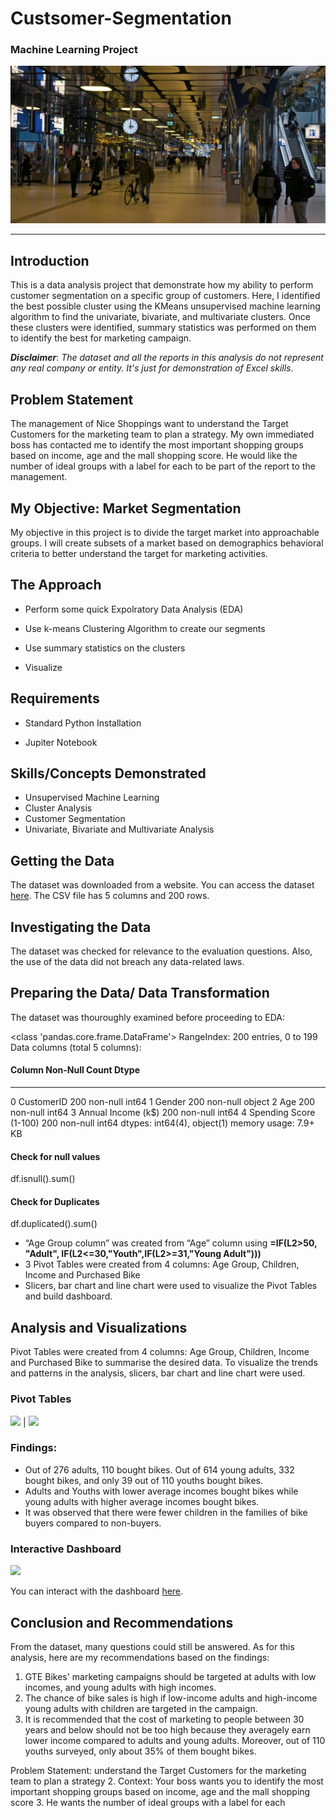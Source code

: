 # Custsomer-Segmentation
### Machine Learning Project
![](mall.jpg)
___
## Introduction

This is a data analysis project that demonstrate how my ability to perform customer segmentation on a specific group of customers. Here, I identified the best possible cluster using the KMeans unsupervised machine learning algorithm to find the univariate, bivariate, and multivariate clusters.  Once these clusters were identified, summary statistics was performed on them to identify the best  for marketing campaign.

**_Disclaimer_**: _The dataset and all the reports in this analysis do not represent any real company or entity. It's just for demonstration of Excel skills_.

## Problem Statement

The management of Nice Shoppings want to understand the Target Customers for the marketing team to plan a strategy. My own immediated boss has contacted me to identify the most important shopping groups based on income, age and the mall shopping score. He would like the number of ideal groups with a label for each to be part of the report to the management.

## My Objective: Market Segmentation

My objective in this project is to divide the target market into approachable groups. I will create subsets of a market based on demographics behavioral criteria to better understand the target for marketing activities.

## The Approach

- Perform some quick Expolratory Data Analysis (EDA)
  
- Use k-means Clustering Algorithm to create our segments

- Use summary statistics on the clusters

- Visualize

## Requirements

- Standard Python Installation

- Jupiter Notebook

## Skills/Concepts Demonstrated

- Unsupervised Machine Learning
- Cluster Analysis
- Customer Segmentation
- Univariate, Bivariate and Multivariate Analysis

## Getting the Data
The dataset was downloaded from a website. You can access the dataset [here](https://www.youtube.com/redirect?event=video_description&redir_token=QUFFLUhqbU1OZmNSNXVubmM0M3dSS21KSXZaTWpndWkyd3xBQ3Jtc0tuUUl2dXd6b192dE1SbzZFZDJtd3dnZFN3QW1iYi05alMyU1NDc08xSDFZcTNGZGw1TldXYzBNZXVRaERIeW5LTEJiNHc4dG5xdFZxTFVwWHplMGRucEtKa0hpMHpkbTRBODJlUGJZWEo0eTdGa3FyNA&q=https%3A%2F%2Fabsentdata.com%2Fdata-analysis%2Fwhere-to-find-data%2F&v=iwUli5gIcU0).
The CSV file has 5 columns and 200 rows. 

## Investigating the Data
The dataset was checked for relevance to the evaluation questions. Also, the use of the data did not breach any data-related laws.

## Preparing the Data/ Data Transformation

The dataset was thouroughly examined before proceeding to EDA:

<class 'pandas.core.frame.DataFrame'>
RangeIndex: 200 entries, 0 to 199
Data columns (total 5 columns):
#### Column                  Non-Null Count  Dtype 
---  ------                  --------------  ----- 
 0   CustomerID              200 non-null    int64 
 1   Gender                  200 non-null    object
 2   Age                     200 non-null    int64 
 3   Annual Income (k$)      200 non-null    int64 
 4   Spending Score (1-100)  200 non-null    int64 
dtypes: int64(4), object(1)
memory usage: 7.9+ KB

#### Check for null values
df.isnull().sum()

#### Check for Duplicates
df.duplicated().sum()
- “Age Group column” was created  from “Age” column using **=IF(L2>50, "Adult", IF(L2<=30,"Youth",IF(L2>=31,"Young Adult")))**
- 3 Pivot Tables were created from 4 columns: Age Group, Children, Income and Purchased Bike
- Slicers, bar chart and line chart were used to visualize the Pivot Tables and build dashboard.

## Analysis and Visualizations
Pivot Tables were created from 4 columns: Age Group, Children, Income and Purchased Bike to summarise the desired data.
To visualize the trends and patterns in the analysis, slicers, bar chart and line chart were used.

### Pivot Tables 

![](p_table.png)   | ![](p_table2.png)

### Findings:

- Out of 276 adults, 110 bought bikes. Out of 614 young adults, 332 bought bikes, and only 39 out of 110 youths bought bikes.
- Adults and Youths with lower average incomes bought bikes while young adults with higher average incomes bought bikes.
- It was observed that there were fewer children in the families of bike buyers compared to non-buyers. 

### Interactive Dashboard 
![](dashboard.png)

You can interact with the dashboard [here](BikeProject.xlsx).

## Conclusion and Recommendations

From the dataset, many questions could still be answered. As for this analysis, here are my recommendations based on the findings:
1. GTE Bikes' marketing campaigns should  be targeted at adults with low incomes, and young adults with high incomes.
2. The chance of bike sales is high if low-income adults and high-income young adults with children are targeted in the campaign.
3. It is recommended that the cost of marketing to people between 30 years and below should not be too high because they averagely earn lower income compared to adults and young adults. Moreover, out of 110 youths surveyed, only about 35% of them bought bikes.


 Problem Statement: understand the Target Customers for the marketing team to plan a strategy
2. Context: Your boss wants you to identify the most important shopping groups based on income, age and the mall shopping score
3. He wants the number of ideal groups with a label for each
